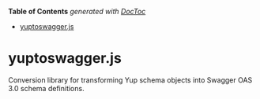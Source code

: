 <!-- START doctoc generated TOC please keep comment here to allow auto update -->
<!-- DON'T EDIT THIS SECTION, INSTEAD RE-RUN doctoc TO UPDATE -->
**Table of Contents**  *generated with [DocToc](https://github.com/thlorenz/doctoc)*

- [yuptoswagger.js](#yuptoswaggerjs)

<!-- END doctoc generated TOC please keep comment here to allow auto update -->

# yuptoswagger.js
Conversion library for transforming Yup schema objects into Swagger OAS 3.0 schema definitions.
